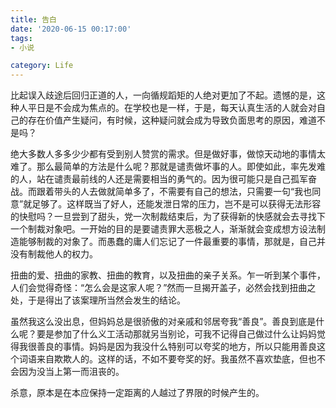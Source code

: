```yaml
---
title: 告白
date: '2020-06-15 00:17:00'
tags: 
- 小说

category: Life
---
```


比起误入歧途后回归正道的人，一向循规蹈矩的人绝对更加了不起。遗憾的是，这种人平日是不会成为焦点的。在学校也是一样，于是，每天认真生活的人就会对自己的存在价值产生疑问，有时候，这种疑问就会成为导致负面思考的原因，难道不是吗？

绝大多数人多多少少都有受到别人赞赏的需求。但是做好事，做惊天动地的事情太难了。那么最简单的方法是什么呢？那就是谴责做坏事的人。即使如此，率先发难的人，站在谴责最前线的人还是需要相当的勇气的。因为很可能只是自己孤军奋战。而跟着带头的人去做就简单多了，不需要有自己的想法，只需要一句“我也同意”就足够了。这样既当了好人，还能发泄日常的压力，岂不是可以获得无法形容的快慰吗？一旦尝到了甜头，党一次制裁结束后，为了获得新的快感就会去寻找下一个制裁对象吧。一开始的目的是要谴责罪大恶极之人，渐渐就会变成想方设法制造能够制裁的对象了。而愚蠢的庸人们忘记了一件最重要的事情，那就是，自己并没有制裁他人的权力。

扭曲的爱、扭曲的家教、扭曲的教育，以及扭曲的亲子关系。乍一听到某个事件，人们会觉得奇怪：“怎么会是这家人呢？”然而一旦揭开盖子，必然会找到扭曲之处，于是得出了该案理所当然会发生的结论。

 虽然我这么没出息，但妈妈总是很骄傲的对亲戚和邻居夸我“善良”。善良到底是什么呢？要是参加了什么义工活动那就另当别论，可我不记得自己做过什么让妈妈觉得我很善良的事情。妈妈是因为我没什么特别可以夸奖的地方，所以只能用善良这个词语来自欺欺人的。这样的话，不如不要夸奖的好。我虽然不喜欢垫底，但也不会因为没当上第一而沮丧的。

杀意，原本是在本应保持一定距离的人越过了界限的时候产生的。